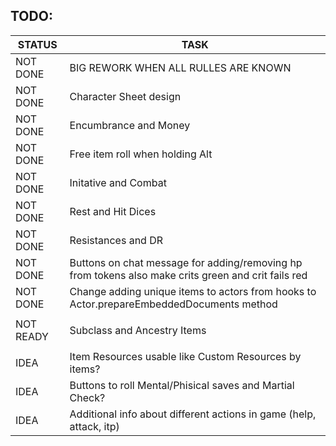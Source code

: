 ## TODO:

|     STATUS     |   				TASK                    |
|----------------|------------------------------------------|
|	 NOT DONE	 |	BIG REWORK WHEN ALL RULLES ARE KNOWN	|
|	 NOT DONE	 |	Character Sheet design					|
|	 NOT DONE	 |	Encumbrance and Money					|
|	 NOT DONE	 |	Free item roll when holding Alt			|
|	 NOT DONE	 |	Initative and Combat					|
|	 NOT DONE	 |	Rest and Hit Dices						|
|	 NOT DONE	 |	Resistances	and DR						|
|	 NOT DONE	 |	Buttons on chat message for adding/removing hp from tokens also make crits green and crit fails red	|
|	 NOT DONE	 |	Change adding unique items to actors from hooks to Actor.prepareEmbeddedDocuments method	|
||
|	 NOT READY	 |	Subclass and Ancestry Items				|
||
|	 	IDEA	 |	Item Resources usable like Custom Resources by items?	|
|	 	IDEA	 |	Buttons to roll Mental/Phisical saves and Martial Check?	|
|	 	IDEA	 |	Additional info about different actions in game (help, attack, itp)	|